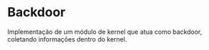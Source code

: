 # Backdoor
Implementação de um módulo de kernel que atua como backdoor, coletando informações dentro do kernel.
